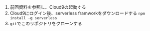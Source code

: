 1. 前回資料を参照し、Cloud9の起動する
2. Cloud9にログイン後、serverless framworkをダウンロードする
    `npm install -g serverless`
3. `git`でこのリポジトリをクローンする